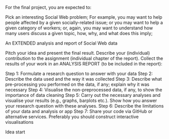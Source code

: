 For the final project, you are expected to:

Pick an interesting Social Web problem;
For example, you may want to help people affected by a given socially-related issue;
or you may want to help a given category of workers;
or, again, you may want to understand how many users discuss a given topic, how, why, and what does this imply;

An EXTENDED analysis and report of Social Web data

Pitch your idea and present the final result.
Describe your (individual) contribution to the assignment (individual chapter of the report).
Collect the results of your work in an ANALYSIS REPORT (to be included in the report):

Step 1: Formulate a research question to answer with your data
Step 2: Describe the data used and the way it was collected
Step 3: Describe what pre-processing you performed on the data, if any; explain why it was necessary
Step 4: Visualise the non-preprocessed data, if any, to show the importance of data cleaning
Step 5: Carry out the necessary analyses and visualise your results (e.g., graphs, barplots etc.). Show how you answer your research question with these analyses.
Step 6: Describe the limitations of your data and analysis or app
Step 7: Share your code via GitHub or alternative services. Preferably you should construct interactive visualisations


Idea start


